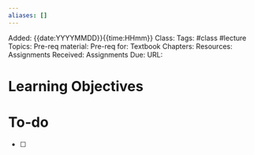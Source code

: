 ```yaml
---
aliases: []
---
```

Added: {{date:YYYYMMDD}}{{time:HHmm}}
Class:
Tags: #class #lecture
Topics: 
Pre-req material:
Pre-req for:
Textbook Chapters:
Resources:
Assignments Received:
Assignments Due:
URL:

# Learning Objectives


# To-do
- [ ] 